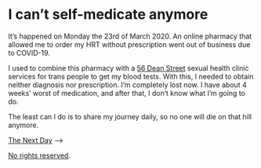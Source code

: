 # I can’t self-medicate anymore
<time datetime="2020-03-24"/>

It’s happened on Monday the 23rd of March 2020. An online pharmacy that allowed
me to order my HRT without prescription went out of business due to COVID-19.

I used to combine this pharmacy with a [56 Dean Street][56T] sexual health clinic
services for trans people to get my blood tests. With this, I needed to obtain
neither diagnosis nor prescription.
I’m completely lost now. I have about 4 weeks’ worst of medication, and after
that, I don’t know what I’m going to do.

The least can I do is to share my journey daily, so no one will die on that
hill anymore.

[The Next Day][] ⟶

<p class="license cc-public-domain-release">
<a rel="license" href="https://creativecommons.org/licenses/publicdomain/">
No rights reserved</a>.</p>

[The Next Day]: <https://yottatsa.name/Activism/the-next-day.html>
[56T]: <https://dean.st/56t/>
